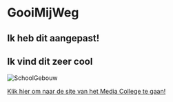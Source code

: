 # GooiMijWeg

## Ik heb dit aangepast!
## Ik vind dit zeer cool
![SchoolGebouw](https://pbs.twimg.com/media/FJZRdZ-X0AMFkM6.jpg)

[Klik hier om naar de site van het Media College te gaan!](https://welkombijma.nl/opleidingen/softwaredeveloper/)
